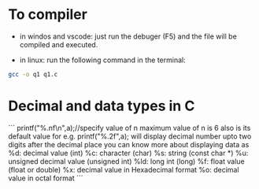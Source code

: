# To compiler

- in windos and vscode: just run the debuger (F5) and the file will be compiled and executed.

- in linux: run the following command in the terminal:
```bash
gcc -o q1 q1.c
```

# Decimal and data types in C
´´´
printf("%.nf\n",a);//specify value of n
maximum value of n is 6 also is its default value
for e.g. printf("%.2f",a); will display decimal number upto two digits after the decimal place
you can know more about displaying data as
%d: decimal value (int) 
%c: character (char) 
%s: string (const char *) 
%u: unsigned decimal value (unsigned int) 
%ld: long int (long) 
%f: float value (float or double) 
%x: decimal value in Hexadecimal format 
%o: decimal value in octal format
´´´